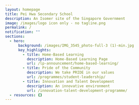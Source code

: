 ```yaml
---
layout: homepage
title: Pei Hwa Secondary School
description: An Isomer site of the Singapore Government
image: /images/logo icon only - no tagline.png
permalink: /
notification: ""
sections:
  - hero:
      background: /images/IMG_3545_photo-full-3 (1)-min.jpg
      key_highlights:
        - title: Home-Based Learning
          description: Home-Based Learning Page
          url: /lp-announcement/home-based-learning/
        - title: Pride of the Community
          description: We take PRIDE in our values
          url: /programmes/student-leadership/
        - title: Innovation and Talent Development
          description: An innovative environment
          url: /innovation-talent-development-programme/
  - resources: {}
---
```

